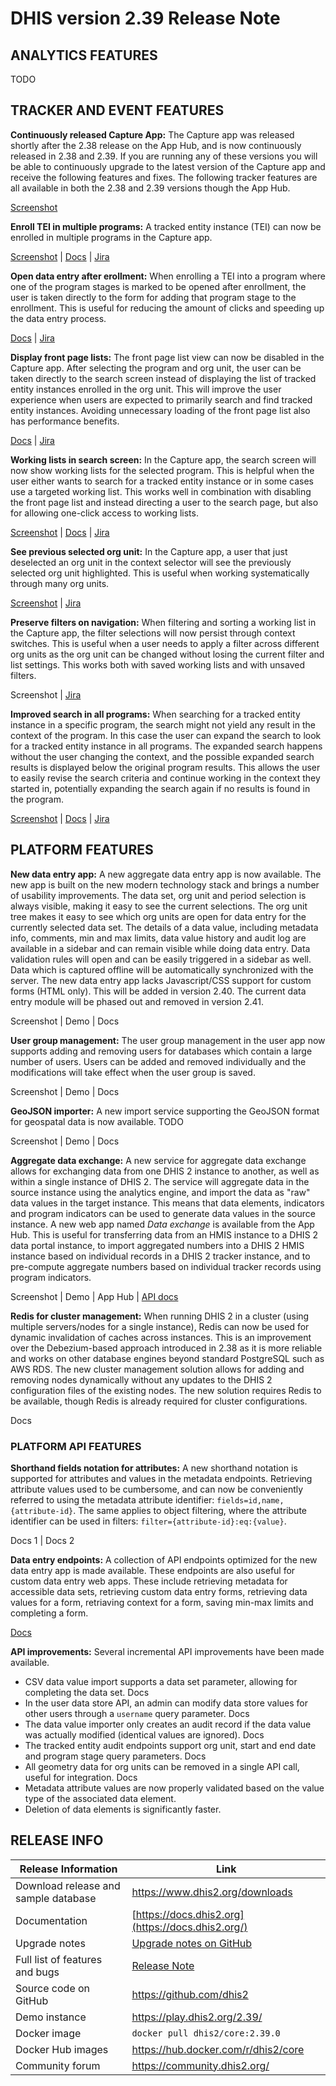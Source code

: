 # DHIS version 2.39 Release Note



## ANALYTICS FEATURES


TODO


## TRACKER AND EVENT FEATURES

**Continuously released Capture App:** The Capture app was released shortly after the 2.38 release on the App Hub, and is now continuously released in 2.38 and 2.39. If you are running any of these versions you will be able to continuously upgrade to the latest version of the Capture app and receive the following features and fixes. The following tracker features are all available in both the 2.38 and 2.39 versions though the App Hub.

[Screenshot](/images/2.39_app_hub.png)

**Enroll TEI in multiple programs:** A tracked entity instance (TEI) can now be enrolled in multiple programs in the Capture app.

[Screenshot](/images/2.39_TEI_multiple_programs) | [Docs](https://docs.dhis2.org/en/use/user-guides/dhis-core-version-238/tracking-individual-level-data/capture.html#re-enroll-an-existing-tracked-entity-instance) | [Jira](https://dhis2.atlassian.net/browse/DHIS2-12141)

**Open data entry after erollment:** When enrolling a TEI into a program where one of the program stages is marked to be opened after enrollment, the user is taken directly to the form for adding that program stage to the enrollment. This is useful for reducing the amount of clicks and speeding up the data entry process.

[Docs](https://docs.dhis2.org/en/use/user-guides/dhis-core-version-238/tracking-individual-level-data/capture.html#enrollment-with-open-data-entry-form) | [Jira](https://dhis2.atlassian.net/browse/DHIS2-12611)

**Display front page lists:** The front page list view can now be disabled in the Capture app. After selecting the program and org unit, the user can be taken directly to the search screen instead of displaying the list of tracked entity instances enrolled in the org unit. This will improve the user experience when users are expected to primarily search and find tracked entity instances. Avoiding unnecessary loading of the front page list also has performance benefits.

[Docs](https://docs.dhis2.org/en/use/user-guides/dhis-core-version-238/tracking-individual-level-data/capture.html#list-tracked-entity-instances-enrolled-in-program) | [Jira](https://dhis2.atlassian.net/browse/DHIS2-12140)

**Working lists in search screen:** In the Capture app, the search screen will now show working lists for the selected program. This is helpful when the user either wants to search for a tracked entity instance or in some cases use a targeted working list. This works well in combination with disabling the front page list and instead directing a user to the search page, but also for allowing one-click access to working lists.

[Screenshot](/images/2.39_show_working_list_search.png) | [Docs](https://docs.dhis2.org/en/use/user-guides/dhis-core-version-238/tracking-individual-level-data/capture.html#custom-tei-working-list-for-programs-with-display-front-page-list-set-to-false) | [Jira](https://dhis2.atlassian.net/browse/DHIS2-12140)

**See previous selected org unit:** In the Capture app, a user that just deselected an org unit in the context selector will see the previously selected org unit highlighted. This is useful when working systematically through many org units.

[Screenshot](/images/2.39_previous_orgunit.png) | [Jira](https://dhis2.atlassian.net/browse/DHIS2-13472)

**Preserve filters on navigation:** When filtering and sorting a working list in the Capture app, the filter selections will now persist through context switches. This is useful when a user needs to apply a filter across different org units as the org unit can be changed without losing the current filter and list settings. This works both with saved working lists and with unsaved filters.

Screenshot  | [Jira](https://dhis2.atlassian.net/browse/DHIS2-13285)

**Improved search in all programs:** When searching for a tracked entity instance in a specific program, the search might not yield any result in the context of the program. In this case the user can expand the search to look for a tracked entity instance in all programs. The expanded search happens without the user changing the context, and the possible expanded search results is displayed below the original program results. This allows the user to easily revise the search criteria and continue working in the context they started in, potentially expanding the search again if no results is found in the program.

[Screenshot](/images/2.39_search_all_programs) | [Docs](https://docs.dhis2.org/en/use/user-guides/dhis-core-version-238/tracking-individual-level-data/capture.html#search-for-tracked-entity-instances) | [Jira](https://dhis2.atlassian.net/browse/DHIS2-12678)

## PLATFORM FEATURES

**New data entry app:** A new aggregate data entry app is now available. The new app is built on the new modern technology stack and brings a number of usability improvements. The data set, org unit and period selection is always visible, making it easy to see the current selections. The org unit tree makes it easy to see which org units are open for data entry for the currently selected data set. The details of a data value, including metadata info, comments, min and max limits, data value history and audit log are available in a sidebar and can remain visible while doing data entry. Data validation rules will open and can be easily triggered in a sidebar as well. Data which is captured offline will be automatically synchronized with the server. The new data entry app lacks Javascript/CSS support for custom forms (HTML only). This will be added in version 2.40. The current data entry module will be phased out and removed in version 2.41.

Screenshot | Demo | Docs

**User group management:** The user group management in the user app now supports adding and removing users for databases which contain a large number of users. Users can be added and removed individually and the modifications will take effect when the user group is saved.

Screenshot | Demo | Docs

**GeoJSON importer:** A new import service supporting the GeoJSON format for geospatal data is now available. TODO

Screenshot | Demo | Docs

**Aggregate data exchange:** A new service for aggregate data exchange allows for exchanging data from one DHIS 2 instance to another, as well as within a single instance of DHIS 2. The service will aggregate data in the source instance using the analytics engine, and import the data as "raw" data values in the target instance. This means that data elements, indicators and program indicators can be used to generate data values in the source instance. A new web app named *Data exchange* is available from the App Hub. This is useful for transferring data from an HMIS instance to a DHIS 2 data portal instance, to import aggregated numbers into a DHIS 2 HMIS instance based on individual records in a DHIS 2 tracker instance, and to pre-compute aggregate numbers based on individual tracker records using program indicators.

Screenshot | Demo | App Hub | [API docs](https://docs.dhis2.org/en/develop/using-the-api/dhis-core-version-master/data-exchange.html)

**Redis for cluster management:** When running DHIS 2 in a cluster (using multiple servers/nodes for a single instance), Redis can now be used for dynamic invalidation of caches across instances. This is an improvement over the Debezium-based approach introduced in 2.38 as it is more reliable and works on other database engines beyond standard PostgreSQL such as AWS RDS. The new cluster management solution allows for adding and removing nodes dynamically without any updates to the DHIS 2 configuration files of the existing nodes. The new solution requires Redis to be available, though Redis is already required for cluster configurations.

Docs

### PLATFORM API FEATURES

**Shorthand fields notation for attributes:** A new shorthand notation is supported for attributes and values in the metadata endpoints. Retrieving attribute values used to be cumbersome, and can now be conveniently referred to using the metadata attribute identifier: `fields=id,name,{attribute-id}`. The same applies to object filtering, where the attribute identifier can be used in filters: `filter={attribute-id}:eq:{value}`.

Docs 1 | Docs 2

**Data entry endpoints:** A collection of API endpoints optimized for the new data entry app is made available. These endpoints are also useful for custom data entry web apps. These include retrieving metadata for accessible data sets, retrieving custom data entry forms, retrieving data values for a form, retriaving context for a form, saving min-max limits and completing a form.

[Docs](https://docs.dhis2.org/en/develop/using-the-api/dhis-core-version-master/data-entry.html)

**API improvements:** Several incremental API improvements have been made available.

* CSV data value import supports a data set parameter, allowing for completing the data set. Docs
* In the user data store API, an admin can modify data store values for other users through a `username` query parameter. Docs
* The data value importer only creates an audit record if the data value was actually modified (identical values are ignored). Docs
* The tracked entity audit endpoints support org unit, start and end date and program stage query parameters. Docs
* All geometry data for org units can be removed in a single API call, useful for integration. Docs
* Metadata attribute values are now properly validated based on the value type of the associated data element.
* Deletion of data elements is significantly faster.



## RELEASE INFO

|Release Information|Link|
| --- | --- |
|Download release and sample database|https://www.dhis2.org/downloads|
|Documentation|[https://docs.dhis2.org](https://docs.dhis2.org/)|
|Upgrade notes|[Upgrade notes on GitHub](https://github.com/dhis2/dhis2-releases/blob/master/releases/2.39/README.md)|
|Full list of features and bugs|[Release Note](https://github.com/dhis2/dhis2-releases/blob/master/releases/2.39/ReleaseNote-2.39.0.md)|
|Source code on GitHub|https://github.com/dhis2|
|Demo instance|https://play.dhis2.org/2.39/|
|Docker image|`docker pull dhis2/core:2.39.0`|
|Docker Hub images|https://hub.docker.com/r/dhis2/core|
|Community forum|https://community.dhis2.org/|
